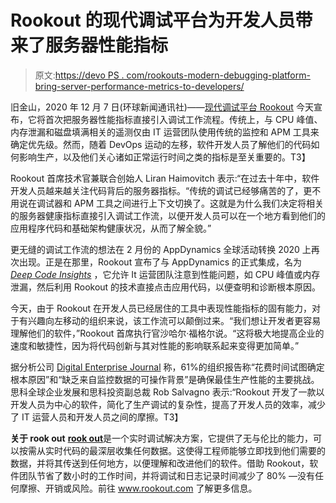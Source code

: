 # Rookout 的现代调试平台为开发人员带来了服务器性能指标

> 原文:[https://devo PS . com/rookouts-modern-debugging-platform-bring-server-performance-metrics-to-developers/](https://devops.com/rookouts-modern-debugging-platform-brings-server-performance-metrics-to-developers/)

旧金山，2020 年 12 月 7 日(环球新闻通讯社)——[现代调试平台 Rookout](https://www.globenewswire.com/Tracker?data=FsoFWRJCuwXckjJs5RZf7PGqAo5xaDuzKyDOiz8MVpbqdzgSumnkFKWLe8EEKQwFM0xyhZIDWiIfJtxYlvNS9L0soBZ7BlO6zTHRfXBaAnmwv5A-SosM4TMGTtTlR-Wvnoun2YRMjwQaeaKr1afcY17YAvLlDWk4fFLgBc76PbtUct4ASJrZPfXTJTQ13hcgw-6Bm9kwbaFEnDWZXh2kSZsD5SLbdzAGhD5iohqn8LU=) 今天宣布，它将首次把服务器性能指标直接引入调试工作流程。传统上，与 CPU 峰值、内存泄漏和磁盘填满相关的遥测仅由 IT 运营团队使用传统的监控和 APM 工具来确定优先级。然而，随着 DevOps 运动的左移，软件开发人员了解他们的代码如何影响生产，以及他们关心诸如正常运行时间之类的指标是至关重要的。T3】

Rookout 首席技术官兼联合创始人 Liran Haimovitch 表示:“在过去十年中，软件开发人员越来越关注代码背后的服务器指标。“传统的调试已经够痛苦的了，更不用说在调试器和 APM 工具之间进行上下文切换了。这就是为什么我们决定将相关的服务器健康指标直接引入调试工作流，以便开发人员可以在一个地方看到他们的应用程序代码和基础架构健康状况，从而了解全貌。”

 更无缝的调试工作流的想法在 2 月份的 AppDynamics 全球活动转换 2020 上再次出现。正是在那里，Rookout 宣布了与 AppDynamics 的正式集成，名为 [*Deep Code Insights*](https://www.globenewswire.com/Tracker?data=DBXKljk6sBKLUQyfw2bSX_TchqYmfSkXAr1xgVrPTXcPnD8d6Y2EraPfaDZxnglIDTmDQjxNyds_HrX5f6hRL2JCTRPz_BdL_c7jBQboMtESzZahVykY7QCgLwwmML0ObS9reNaCzE8pKDlqVv1L9UPHvPnps43_k65BEKLYT534SuHQhLe3QNr0_UNYLSq4qRQW8_EINrgV9WnguVZZAcWxFQHCKUEAVXTjlX6JOIhStKnm6xjvUaeMms_nS4bx4i4WmgnGW4PEsrRgh1ZeZNQctjTbZI3xkxDxYMjm6_Ga2sqtxBJosqgikasQ3wzs) ，它允许 It 运营团队注意到性能问题，如 CPU 峰值或内存泄漏，然后利用 Rookout 的技术直接点击应用代码，以便查明和诊断根本原因。

今天，由于 Rookout 在开发人员已经居住的工具中表现性能指标的固有能力，对于有兴趣向左移动的组织来说，该工作流可以颠倒过来。“我们想让开发者更容易理解他们的软件，”Rookout 首席执行官沙哈尔·福格尔说。“这将极大地提高企业的速度和敏捷性，因为将代码创新与其对性能的影响联系起来变得更加简单。”

据分析公司 [Digital Enterprise Journal](https://www.globenewswire.com/Tracker?data=uGIQA5pSWb_rAdaYCMPkewqF6Mb4KvaXsMWR0FNxjI_x4vnMdCYRrlvCKtP_rZ6I9RP0XWjnm0kxt7AsuNL932s6RT4hfKK1g-YsNkdiRr_zXF7LNBqY1HvXbMiExb-HCxT7aezdTH0ZBPUjC4ux4kyj9hUtaHP2HBQFN2bEPKDdCJJrbgKudRCZ8nr1MoP_rT1vUyKnBFReZAUaIwzvAg==) 称，61%的组织报告称“花费时间试图确定根本原因”和“缺乏来自监控数据的可操作背景”是确保最佳生产性能的主要挑战。思科全球企业发展和思科投资副总裁 Rob Salvagno 表示:“Rookout 开发了一款以开发人员为中心的软件，简化了生产调试的复杂性，提高了开发人员的效率，减少了 IT 运营人员和开发人员之间的摩擦。T3】

**关于 rook out**
[**rook out**](https://www.globenewswire.com/Tracker?data=FsoFWRJCuwXckjJs5RZf7JpksDkKVoSFe2PQMV0XZA-CVvdnLpL_Q4jGklA-zBV439BhHOV5m_4l5Mk6VcBFlPdCMqTF3Bxd-brpNxGoCjsEoD3fcjUA_PtPepzD4ceSVvA1qcJDnAC7LtoKGMiDLOsuNBqiEFSLJP4ZtcOIym7d7yEjTv9S88203W5u_atSAIpXDxsQ2M9HeuQbtHXkHvB3I3l494h2m-VCeeG51c8=)是一个实时调试解决方案，它提供了无与伦比的能力，可以按需从实时代码的最深层收集任何数据。这使得工程师能够立即找到他们需要的数据，并将其传送到任何地方，以便理解和改进他们的软件。借助 Rookout，软件团队节省了数小时的工作时间，并将调试和日志记录时间减少了 80% —没有任何摩擦、开销或风险。前往 www.rookout.com 了解更多信息。
